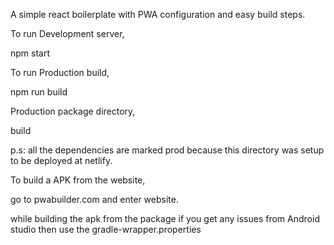 
A simple react boilerplate with PWA configuration and easy build steps. 

To run Development server,

npm start

To run Production build,

npm run build

Production package directory,

build


p.s: all the dependencies are marked prod because this directory was setup to be deployed at netlify.

To build a APK from the website,

go to pwabuilder.com and enter website.


while building the apk from the package if you get any issues from Android studio then use the gradle-wrapper.properties

